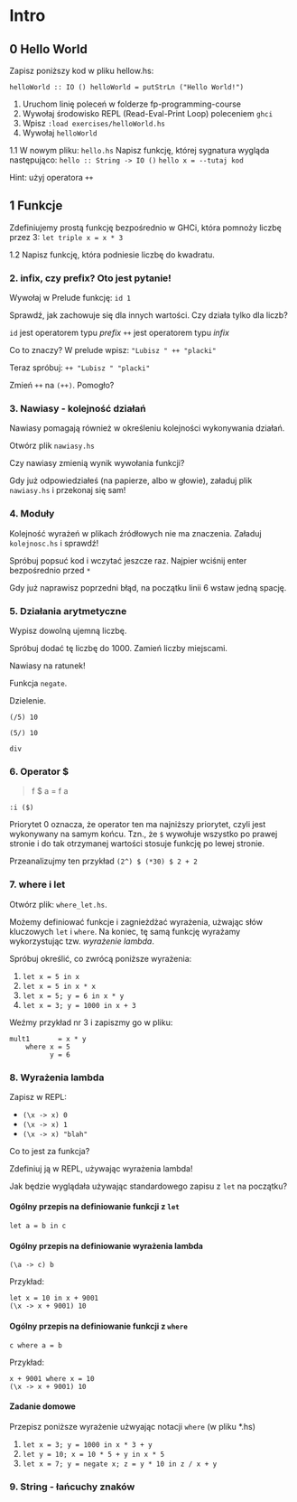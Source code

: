 Intro
=====

0 Hello World
-------------

Zapisz poniższy kod w pliku hellow.hs:

`helloWorld :: IO ()
helloWorld = putStrLn ("Hello World!")`

1. Uruchom linię poleceń w folderze fp-programming-course
2. Wywołaj środowisko REPL (Read-Eval-Print Loop) poleceniem `ghci`
3. Wpisz `:load exercises/helloWorld.hs`
4. Wywołaj `helloWorld`

1.1
W nowym pliku: `hello.hs`
Napisz funkcję, której sygnatura wygląda następująco:
`hello :: String -> IO ()`
`hello x = --tutaj kod`

Hint: użyj operatora `++`


1 Funkcje
---------

Zdefiniujemy prostą funkcję bezpośrednio w GHCi, która pomnoży liczbę przez 3:
`let triple x = x * 3`

1.2
Napisz funkcję, która podniesie liczbę do kwadratu.


### 2. infix, czy prefix? Oto jest pytanie!

Wywołaj w Prelude funkcję:
`id 1`

Sprawdź, jak zachowuje się dla innych wartości.
Czy działa tylko dla liczb?

`id` jest operatorem typu *prefix*
`++` jest operatorem typu *infix*

Co to znaczy?
W prelude wpisz:
`
"Lubisz " ++ "placki"
`

Teraz spróbuj:
`
++ "Lubisz " "placki"
`

Zmień `++` na `(++)`. Pomogło?


### 3. Nawiasy - kolejność działań

Nawiasy pomagają również w określeniu kolejności wykonywania działań.

Otwórz plik `nawiasy.hs`

Czy nawiasy zmienią wynik wywołania funkcji?

Gdy już odpowiedziałeś (na papierze, albo w głowie), załaduj plik `nawiasy.hs` i przekonaj się sam!


### 4. Moduły

Kolejność wyrażeń w plikach źródłowych nie ma znaczenia. 
Załaduj `kolejnosc.hs` i sprawdź!

Spróbuj popsuć kod i wczytać jeszcze raz.
Najpier wciśnij enter bezpośrednio przed `*`

Gdy już naprawisz poprzedni błąd, na początku linii 6 wstaw jedną spację.


### 5. Działania arytmetyczne

Wypisz dowolną ujemną liczbę.

Spróbuj dodać tę liczbę do 1000.
Zamień liczby miejscami.

Nawiasy na ratunek!

Funkcja `negate`.

Dzielenie.

`(/5) 10`

`(5/) 10`

`div`


### 6. Operator $

> f $ a = f a

`:i ($)`

Priorytet 0 oznacza, że operator ten ma najniższy priorytet, czyli jest wykonywany na samym końcu.
Tzn., że `$` wywołuje wszystko po prawej stronie i do tak otrzymanej wartości stosuje funkcję po lewej stronie.

Przeanalizujmy ten przykład
`(2^) $ (*30) $ 2 + 2`

### 7. where i let

Otwórz plik: `where_let.hs`.

Możemy definiować funkcje i zagnieżdżać wyrażenia, użwając słów kluczowych `let` i `where`.
Na koniec, tę samą funkcję wyrażamy wykorzystując tzw. *wyrażenie lambda*.

Spróbuj określić, co zwrócą poniższe wyrażenia:

1. `let x = 5 in x`
2. `let x = 5 in x * x`
3. `let x = 5; y = 6 in x * y`
4. `let x = 3; y = 1000 in x + 3`

Weźmy przykład nr 3 i zapiszmy go w pliku:

    mult1       = x * y
        where x = 5
              y = 6
              

### 8. Wyrażenia lambda

Zapisz w REPL:

- `(\x -> x) 0`
- `(\x -> x) 1`
- `(\x -> x) "blah"`

Co to jest za funkcja?

Zdefiniuj ją w REPL, używając wyrażenia lambda!

Jak będzie wyglądała używając standardowego zapisu z `let` na początku?

#### Ogólny przepis na definiowanie funkcji z `let`

    let a = b in c

#### Ogólny przepis na definiowanie wyrażenia lambda

    (\a -> c) b

Przykład:

    let x = 10 in x + 9001
    (\x -> x + 9001) 10

#### Ogólny przepis na definiowanie funkcji z `where`

    c where a = b

Przykład:

    x + 9001 where x = 10
    (\x -> x + 9001) 10

#### Zadanie domowe

Przepisz poniższe wyrażenie użwyając notacji `where` (w pliku *.hs)

1. `let x = 3; y = 1000 in x * 3 + y`
2. `let y = 10; x = 10 * 5 + y in x * 5`
3. `let x = 7; y = negate x; z = y * 10 in z / x + y`

### 9. String - łańcuchy znaków

